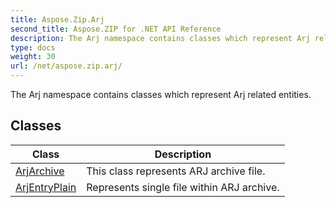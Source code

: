 ```yaml
---
title: Aspose.Zip.Arj
second_title: Aspose.ZIP for .NET API Reference
description: The Arj namespace contains classes which represent Arj related entities
type: docs
weight: 30
url: /net/aspose.zip.arj/
---
```

The Arj namespace contains classes which represent Arj related entities.

## Classes

| Class | Description |
| --- | --- |
| [ArjArchive](./arjarchive/) | This class represents ARJ archive file. |
| [ArjEntryPlain](./arjentryplain/) | Represents single file within ARJ archive. |


